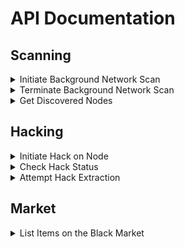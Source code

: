 # API Documentation

## Scanning

<details>
<summary>Initiate Background Network Scan</summary>

Initiate a background network scan to probe for vulnerabilities. This scan runs asynchronously, mapping potential nodes for hacking.

**Endpoint:** `POST /api/scan/initiate`

**Authorization:** Bearer token required

**Headers:**

```
Authorization: Bearer <your-access-token>
```

**Request Body:**  
_None_

**Success Response (202):**

```json
{
  "message": "Network scan initiated."
}
```

**Error Responses:**

**401 Unauthorized** – Missing or invalid token:

```json
{
  "error": "Invalid Token."
}
```

</details>

<details>
<summary>Terminate Background Network Scan</summary>

Terminate the active background network scan for the authenticated user.

**Endpoint:** `POST /api/scan/terminate`

**Authorization:** Bearer token required

**Headers:**

```
Authorization: Bearer <your-access-token>
```

**Request Body:**  
_None_

**Success Response (202):**

```json
{
  "message": "Network scan terminated."
}
```

**Error Responses:**

**401 Unauthorized** – Missing or invalid token:

```json
{
  "error": "Invalid Token."
}
```

</details>

<details>
<summary>Get Discovered Nodes</summary>

Retrieve a list of nodes discovered network scans.

**Endpoint:** `GET /api/scan/nodes`

**Authorization:** Bearer token required

**Headers:**

```
Authorization: Bearer <your-access-token>
```

**Request Body:**  
_None_

**Success Response (200):**

```json
{
  "nodes": [
    {
      "id": "426df7fd-e5ce-455c-99bb-48e60279825e",
      "userId": "e5dfc6c7-e257-4563-bf1a-e069be274db4",
      "createdAt": "2025-08-11T17:23:00.040Z",
      "updatedAt": "2025-08-11T17:23:00.040Z",
      "name": "security_contractor"
    },
    {
      "id": "ab028223-ad58-4ac4-bfc7-e01c7197c8b6",
      "userId": "e5dfc6c7-e257-4563-bf1a-e069be274db4",
      "createdAt": "2025-08-11T17:23:30.034Z",
      "updatedAt": "2025-08-11T17:23:30.034Z",
      "name": "private_research_lab"
    }
    // ...more nodes
  ]
}
```

**Error Responses:**

**401 Unauthorized** – Missing or invalid token:

```json
{
  "error": "Invalid Token."
}
```

</details>

## Hacking

<details>
<summary>Initiate Hack on Node</summary>

Deploy hacking protocols to breach a vulnerable node you've previously scanned.

**Endpoint:** `POST /api/hack/:nodeName`

**Authorization:** Bearer token required

**Headers:**

```
Authorization: Bearer <your-access-token>
```

**Path Parameters:**

- `nodeName` (string, required) – The name of the node you want to hack (must be discovered via scanning).

**Request Body:**  
_None_

**Success Response (202):**

```json
{
  "id": "0e72e884-5896-4cd9-b0ec-d83fe7a14d9b",
  "userId": "e5dfc6c7-e257-4563-bf1a-e069be274db4",
  "createdAt": "2025-08-11T19:04:31.976Z",
  "updatedAt": "2025-08-11T19:04:31.976Z",
  "completesAt": "2025-08-11T23:04:41.975Z",
  "status": "In Progress",
  "target": "security_contractor"
}
```

**Error Responses:**

**401 Unauthorized** – Missing or invalid token:

```json
{
  "error": "Invalid Token."
}
```

**404 Not Found** – Node not discovered by user:

```json
{
  "error": "Node must be scanned first."
}
```

</details>

<details>
<summary>Check Hack Status</summary>

Check the status of a hack operation by its ID.

**Endpoint:** `GET /api/hack/:hackId`

**Authorization:** Bearer token required

**Headers:**

```
Authorization: Bearer <your-access-token>
```

**Path Parameters:**

- `hackId` (string, required) – The unique identifier of the hack operation.

**Request Body:**  
_None_

**Success Response (200):**

```json
{
  "id": "0e72e884-5896-4cd9-b0ec-d83fe7a14d9b",
  "userId": "e5dfc6c7-e257-4563-bf1a-e069be274db4",
  "createdAt": "2025-08-11T19:04:31.976Z",
  "updatedAt": "2025-08-11T19:04:31.976Z",
  "completesAt": "2025-08-11T23:04:41.975Z",
  "status": "In Progress",
  "target": "security_contractor"
}
```

**Error Responses:**

**401 Unauthorized** – Missing or invalid token:

```json
{
  "error": "Invalid Token."
}
```

**404 Not Found** – Hack operation not found:

```json
{
  "error": "Hack operation not found."
}
```

</details>

<details>
<summary>Attempt Hack Extraction</summary>

Attempt to extract valuable data, currency and items from hacked node.

**Endpoint:** `GET /api/hacks/:hackId/extract`

**Authorization:** Bearer token required

**Path Parameters:**

- `hackId` (string, required) - The unique id of the hack

**Headers:**

```
Authorization: Bearer <your-access-token>
```

**Success Response (200):**

```json
{
  "message": "Payload extracted successfully.",
  "exp": 500,
  "items": ["research_data"],
  "eurodollars": 1500
}
```

**Response Fields:**

- `message` (string) - Status message of the extraction attempt
- `exp` (number) - Experience points gained from the extraction
- `items` (string[]) - Array of item IDs acquired from the hack
- `eurodollars` (number) - Currency earned from the extraction

**Error Responses:**

**401 Unauthorized** - Missing or invalid token:

```json
{
  "error": "Invalid Token."
}
```

**403 Forbidden** - Hack doesn't belong to user:

```json
{
  "error": "Access denied."
}
```

**404 Not Found** - Hack not found:

```json
{
  "error": "Hack operation not found."
}
```

**409 Conflict** - Hack not ready for extraction:

```json
{
  "error": "Hack operation not ready for extraction."
}
```

**409 Conflict** - Payload already extracted:

```json
{
  "error": "Payload already extracted from this hack."
}
```

</details>

## Market

<details>
<summary>List Items on the Black Market</summary>

List Items on the Black Market.

**Endpoint:** `POST /api/market/listings`

**Authorization:** Bearer token required

**Headers:**

```
Authorization: Bearer <your-access-token>
```

**Request Body:**

```json
{
  "itemIds": ["02488de8-0c54-4f64-97f6-07ea729d4ab8"]
}
```

**Parameters:**

- `itemIds` (string[], required) – Array of item IDs from your inventory to list on the market

**Success Response (201):**

```json
{
  "marketItems": [
    {
      "id": "e1361621-acf5-41b9-b4c1-12a1eba97345",
      "userId": "e5dfc6c7-e257-4563-bf1a-e069be274db4",
      "createdAt": "2025-08-12T14:35:10.976Z",
      "updatedAt": "2025-08-12T14:35:10.976Z",
      "itemId": "02488de8-0c54-4f64-97f6-07ea729d4ab8",
      "status": "Auctioned"
    }
  ]
}
```

**Response Fields:**

- `marketItems` (array) – List of items now available on the market

**Error Responses:**

**400 Bad Request** – Missing parameters:

```json
{
  "error": "itemIds required"
}
```

**401 Unauthorized** – Missing or invalid token:

```json
{
  "error": "Invalid Token."
}
```

</details>
